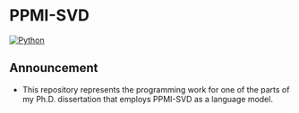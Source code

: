 # PPMI-SVD

[![Python](https://img.shields.io/badge/Python-Used-blue.svg)](https://shields.io/#/)

## Announcement
- This repository represents the programming work for one of the parts of my Ph.D. dissertation that employs PPMI-SVD as a language model.
